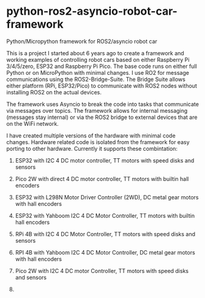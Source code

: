 # python-ros2-asyncio-robot-car-framework
Python/Micropython framework for ROS2/asyncio robot car

This is a project I started about 6 years ago to create a framework and working examples of controlling robot cars based on either Raspberry Pi 3/4/5/zero, ESP32 and Raspberry Pi Pico. The base code runs on either full Python or on MicroPython with minimal changes.  I use RO2 for message communications using the ROS2-Bridge-Suite.  The Bridge Suite allows either platform (RPi, ESP32/Pico) to communicate with ROS2 nodes without installing ROS2 on the actual devices.

The framework uses Asyncio to break the code into tasks that communicate via messages over topics.  The framework allows for internal messaging (messages stay internal) or via the ROS2 bridge to external devices that are on the WiFi network.

I have created multiple versions of the hardware with minimal code changes.  Hardware related code is isolated from the framework for easy porting to other hardware.  Currently it supports these combintation:

  1. ESP32 with I2C 4 DC motor controller, TT motors with speed disks and sensors
  2. Pico 2W with direct 4 DC motor controller, TT motors with builtin hall encoders
  3. ESP32 with L298N Motor Driver Controller (2WD), DC metal gear motors with hall encoders
  4. ESP32 with Yahboom I2C 4 DC Motor Controller, TT motors with builtin hall encoders
  5. RPi 4B with I2C 4 DC Motor Controller, TT motors with speed disks and sensors
  6. RPI 4B with Yahboom I2C 4 DC Motor Controller, DC metal gear motors with hall encoders
  7. Pico 2W with I2C 4 DC motor Controller, TT motors with speed disks and sensors
     

  9.   
